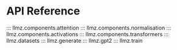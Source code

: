 # API Reference

::: llmz.components.attention
::: llmz.components.normalisation
::: llmz.components.activations
::: llmz.components.transformers
::: llmz.datasets
::: llmz.generate
::: llmz.gpt2
::: llmz.train
